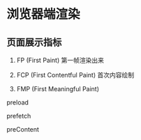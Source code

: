 # 浏览器端渲染

## 页面展示指标

1. FP (First Paint) 第一帧渲染出来

2. FCP (First Contentful Paint) 首次内容绘制

3. FMP (First Meaningful Paint)


preload

prefetch

preContent